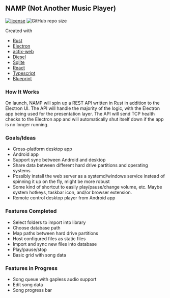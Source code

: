 ## NAMP (Not Another Music Player)
[![license](https://img.shields.io/github/license/aschey/NAMP)](https://github.com/aschey/NAMP/blob/master/LICENSE)
![GitHub repo size](https://img.shields.io/github/repo-size/aschey/NAMP)

Created with 
- [Rust](https://www.rust-lang.org/)
- [Electron](https://www.electronjs.org/)
- [actix-web](https://github.com/actix/actix-web)
- [Diesel](https://github.com/diesel-rs/diesel)
- [Sqlite](https://www.sqlite.org/)
- [React](https://reactjs.org/)
- [Typescript](https://www.typescriptlang.org/)
- [Blueprint](https://github.com/palantir/blueprint)

### How It Works
On launch, NAMP will spin up a REST API written in Rust in addition to the Electron UI. The API will handle the majority of the logic,
with the Electron app being used for the presentation layer. The API will send TCP health checks to the Electron app and will automatically shut
itself down if the app is no longer running.

### Goals/Ideas
- Cross-platform desktop app
- Android app
- Support sync between Android and desktop
- Share data between different hard drive partitions and operating systems
- Possibly install the web server as a systemd/windows service instead of spinning it up on the fly, might be more robust
- Some kind of shortcut to easily play/pause/change volume, etc. Maybe system hotkeys, taskbar icon, and/or browser extension.
- Remote control desktop player from Android app

### Features Completed
- Select folders to import into library
- Choose database path
- Map paths between hard drive partitions
- Host configured files as static files
- Import and sync new files into database
- Play/pause/stop
- Basic grid with song data

### Features in Progress
- Song queue with gapless audio support
- Edit song data
- Song progress bar